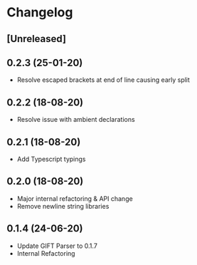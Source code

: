 # Changelog

## [Unreleased]

## 0.2.3 (25-01-20)

- Resolve escaped brackets at end of line causing early split

## 0.2.2 (18-08-20)

- Resolve issue with ambient declarations

## 0.2.1 (18-08-20)

- Add Typescript typings

## 0.2.0 (18-08-20)

- Major internal refactoring & API change
- Remove newline string libraries

## 0.1.4 (24-06-20)

- Update GIFT Parser to 0.1.7
- Internal Refactoring
